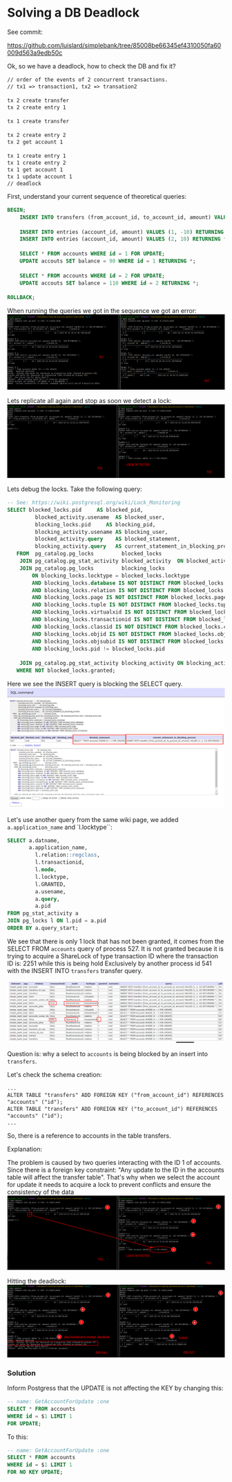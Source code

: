 # Solving a DB Deadlock

See commit: 

https://github.com/luislard/simplebank/tree/85008be66345ef4310050fa60009d563a9edb50c

Ok, so we have a deadlock, how to check the DB and fix it?

```
// order of the events of 2 concurrent transactions. 
// tx1 => transaction1, tx2 => transation2

tx 2 create transfer
tx 2 create entry 1

tx 1 create transfer

tx 2 create entry 2
tx 2 get account 1

tx 1 create entry 1
tx 1 create entry 2
tx 1 get account 1
tx 1 update account 1
// deadlock
```

First, understand your current sequence of theoretical queries:

```SQL
BEGIN;
    INSERT INTO transfers (from_account_id, to_account_id, amount) VALUES (1, 2, 10) RETURNING *;
    
    INSERT INTO entries (account_id, amount) VALUES (1, -10) RETURNING *;
    INSERT INTO entries (account_id, amount) VALUES (2, 10) RETURNING *;

    SELECT * FROM accounts WHERE id = 1 FOR UPDATE;
    UPDATE accouts SET balance = 90 WHERE id = 1 RETURNING *;

    SELECT * FROM accounts WHERE id = 2 FOR UPDATE;
    UPDATE accouts SET balance = 110 WHERE id = 2 RETURNING *;

ROLLBACK;
```

When running the queries we got in the sequence we got an error:
![debugging_deadlock_error.png](img%2Fdebugging_deadlock_error.png)

Lets replicate all again and stop as soon we detect a lock:
![debug_lock_1.png](img%2Fdebug_lock_1.png)

Lets debug the locks. Take the following query:
```SQL
-- See: https://wiki.postgresql.org/wiki/Lock_Monitoring
SELECT blocked_locks.pid     AS blocked_pid,
         blocked_activity.usename  AS blocked_user,
         blocking_locks.pid     AS blocking_pid,
         blocking_activity.usename AS blocking_user,
         blocked_activity.query    AS blocked_statement,
         blocking_activity.query   AS current_statement_in_blocking_process
   FROM  pg_catalog.pg_locks         blocked_locks
    JOIN pg_catalog.pg_stat_activity blocked_activity  ON blocked_activity.pid = blocked_locks.pid
    JOIN pg_catalog.pg_locks         blocking_locks 
        ON blocking_locks.locktype = blocked_locks.locktype
        AND blocking_locks.database IS NOT DISTINCT FROM blocked_locks.database
        AND blocking_locks.relation IS NOT DISTINCT FROM blocked_locks.relation
        AND blocking_locks.page IS NOT DISTINCT FROM blocked_locks.page
        AND blocking_locks.tuple IS NOT DISTINCT FROM blocked_locks.tuple
        AND blocking_locks.virtualxid IS NOT DISTINCT FROM blocked_locks.virtualxid
        AND blocking_locks.transactionid IS NOT DISTINCT FROM blocked_locks.transactionid
        AND blocking_locks.classid IS NOT DISTINCT FROM blocked_locks.classid
        AND blocking_locks.objid IS NOT DISTINCT FROM blocked_locks.objid
        AND blocking_locks.objsubid IS NOT DISTINCT FROM blocked_locks.objsubid
        AND blocking_locks.pid != blocked_locks.pid

    JOIN pg_catalog.pg_stat_activity blocking_activity ON blocking_activity.pid = blocking_locks.pid
   WHERE NOT blocked_locks.granted;
```

Here we see the INSERT query is blocking the SELECT query.
![debug_lock_locked_queries_SQL_result.png](img%2Fdebug_lock_locked_queries_SQL_result.png)


Let's use another query from the same wiki page, we added `a.application_name` and 
`l.locktype``:
```sql
SELECT a.datname,
       a.application_name,
         l.relation::regclass,
         l.transactionid,
         l.mode,
         l.locktype,
         l.GRANTED,
         a.usename,
         a.query,
         a.pid
FROM pg_stat_activity a
JOIN pg_locks l ON l.pid = a.pid
ORDER BY a.query_start;
```

We see that there is only 1 lock that has not been granted, it comes from the SELECT FROM `accounts` query of process 527.
It is not granted because it is trying to acquire a ShareLock of type transaction ID where the transaction ID is: 2251 
while this is being hold Exclusively by another process id 541 with the INSERT INTO `transfers` transfer query.


![debug_lock_logs.png](img%2Fdebug_lock_logs.png)

Question is: why a select to `accounts` is being blocked by an insert into `transfers`.


Let's check the schema creation:

```
...
ALTER TABLE "transfers" ADD FOREIGN KEY ("from_account_id") REFERENCES "accounts" ("id");
ALTER TABLE "transfers" ADD FOREIGN KEY ("to_account_id") REFERENCES "accounts" ("id");
...
```

So, there is a reference to accounts in the table transfers.

Explanation:

The problem is caused by two queries interacting with the ID 1 of accounts. 
Since there is a foreign key constraint: "Any update to the ID in the accounts table will affect the transfer table".
That's why when we select the account for update it needs to acquire a lock to prevent conflicts and ensure 
the consistency of the data
![debug_lock_explanation.png](img%2Fdebug_lock_explanation.png)


Hitting the deadlock:
![debug_lock_deadlock.png](img%2Fdebug_lock_deadlock.png)


### Solution

Inform Postgress that the UPDATE is not affecting the KEY by changing this:
```sql
-- name: GetAccountForUpdate :one
SELECT * FROM accounts
WHERE id = $1 LIMIT 1
FOR UPDATE;
```

To this:
```sql
-- name: GetAccountForUpdate :one
SELECT * FROM accounts
WHERE id = $1 LIMIT 1
FOR NO KEY UPDATE;
```
